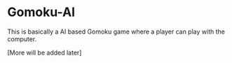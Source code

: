 # Gomoku-AI
This is basically a AI based Gomoku game where a player can play with the computer.

[More will be added later]

